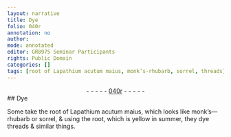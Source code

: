 ```yaml
---
layout: narrative
title: Dye
folio: 040r
annotation: no
author:
mode: annotated
editor: GR8975 Seminar Participants
rights: Public Domain
categories: []
tags: [root of Lapathium acutum maius, monk’s-rhubarb, sorrel, threads]
---
```


 <div class="folio" align="center">- - - - - <a href="hhttp://gallica.bnf.fr/ark:/12148/btv1b10500001g/f85.image" target="_blank">040r</a> - - - - - </div>  
## Dye

 
Some take the <span class="material">root of Lapathium acutum maius</span>, which looks like <span class="material">monk’s—rhubarb</span> or <span class="material">sorrel</span>, & using the root, which is yellow in summer, they dye <span class="material">threads</span> & similar things.
 